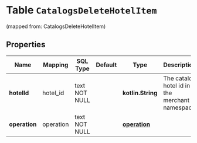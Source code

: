 
# Table `CatalogsDeleteHotelItem`
(mapped from: CatalogsDeleteHotelItem)

## Properties
Name | Mapping | SQL Type | Default | Type | Description | Notes
---- | ------- | -------- | ------- | ---- | ----------- | -----
**hotelId** | hotel_id | text NOT NULL |  | **kotlin.String** | The catalog hotel id in the merchant namespace | 
**operation** | operation | text NOT NULL |  | [**operation**](#Operation) |  | 





